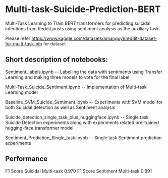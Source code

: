 # Multi-task-Suicide-Prediction-BERT
Multi-Task Learning to Train BERT transformers for predicting suicidal intentions from Reddit posts using sentiment analysis as the auxiliary task

Please refer https://www.kaggle.com/datasets/amangoyl/reddit-dataset-for-multi-task-nlp for dataset

## Short description of notebooks:


Sentiment_labels.ipynb -- Labelling the data with sentiments using Transfer Learning and making three models to vote for the final label

Multi-Task_Suicide_Sentiment.ipynb -- Implementation of Multi-task Learning model

Baseline_SVM_Suicide_Sentiment.ipynb -- Experiments with SVM model for both Suicidal detection as well as Sentiment analysis

Suicide_detection_single_task_plus_huggingface.ipynb -- Single task Suicide Detection experiments along with experiments related pre-trained hugging-face transformer model

Sentiment_Prediction_Single_task.ipynb -- Single task Sentiment prediction experiments

## Performance
F1 Score Suicidal Multi-task	0.970
F1 Score Sentiment Multi-task	0.891
